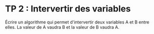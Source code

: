# TP 2 : Intervertir des variables

Écrire un algorithme qui permet d'intervertir deux variables A et B entre elles. La valeur de A vaudra B et la valeur de B vaudra A.